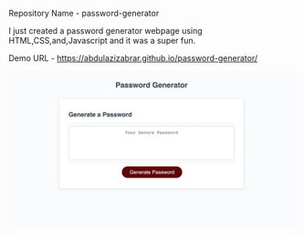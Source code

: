 Repository Name - password-generator

I just created a password generator webpage using HTML,CSS,and,Javascript and it was a super fun.


Demo URL - [
](https://abdulazizabrar.github.io/password-generator/)https://abdulazizabrar.github.io/password-generator/

![Screenshot](assests/password-generator.png)
